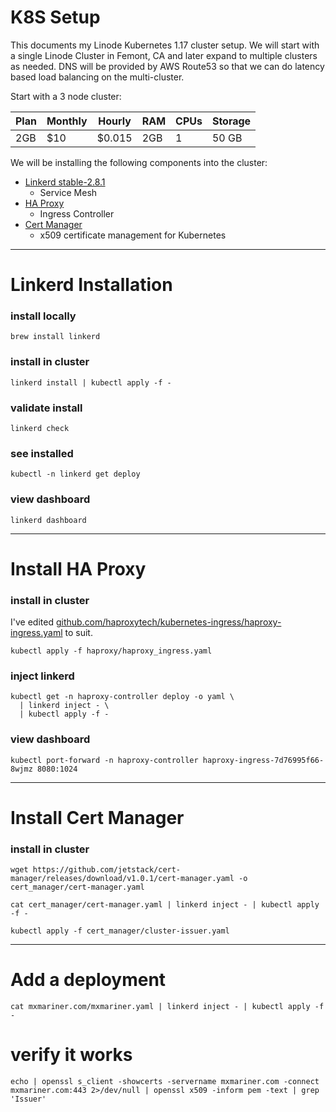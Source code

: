 # K8S Setup

This documents my Linode Kubernetes 1.17 cluster setup. We will start with a single Linode Cluster in Femont, CA and later expand to multiple clusters as needed. DNS will be provided by AWS Route53 so that we can do latency based load balancing on the multi-cluster.

Start with a 3 node cluster: 

|Plan|Monthly|Hourly|RAM|CPUs|Storage|
|----|-------|------|---|----|-------|
|2GB |$10    |$0.015|2GB|1   |50 GB  |

We will be installing the following components into the cluster:
* [Linkerd stable-2.8.1](https://linkerd.io/)
  * Service Mesh
* [HA Proxy](https://www.haproxy.com/documentation/kubernetes/latest/)
  * Ingress Controller
* [Cert Manager](https://cert-manager.io/)
  * x509 certificate management for Kubernetes

-------------------------------------------------

# Linkerd Installation

### install locally 
`brew install linkerd`

### install in cluster 
`linkerd install | kubectl apply -f -`

### validate install
`linkerd check`

### see installed
`kubectl -n linkerd get deploy`

### view dashboard
`linkerd dashboard`

-------------------------------------------------

# Install HA Proxy

### install in cluster
I've edited [github.com/haproxytech/kubernetes-ingress/haproxy-ingress.yaml](https://raw.githubusercontent.com/haproxytech/kubernetes-ingress/v1.4.7/deploy/haproxy-ingress.yaml) to suit.
```
kubectl apply -f haproxy/haproxy_ingress.yaml
```

### inject linkerd
```
kubectl get -n haproxy-controller deploy -o yaml \
  | linkerd inject - \
  | kubectl apply -f -
```

### view dashboard
```
kubectl port-forward -n haproxy-controller haproxy-ingress-7d76995f66-8wjmz 8080:1024
```

-------------------------------------------------

# Install Cert Manager

### install in cluster
```
wget https://github.com/jetstack/cert-manager/releases/download/v1.0.1/cert-manager.yaml -o cert_manager/cert-manager.yaml

cat cert_manager/cert-manager.yaml | linkerd inject - | kubectl apply -f -

kubectl apply -f cert_manager/cluster-issuer.yaml
```

-------------------------------------------------

# Add a deployment 

```
cat mxmariner.com/mxmariner.yaml | linkerd inject - | kubectl apply -f -
```

# verify it works
```
echo | openssl s_client -showcerts -servername mxmariner.com -connect mxmariner.com:443 2>/dev/null | openssl x509 -inform pem -text | grep 'Issuer' 
```